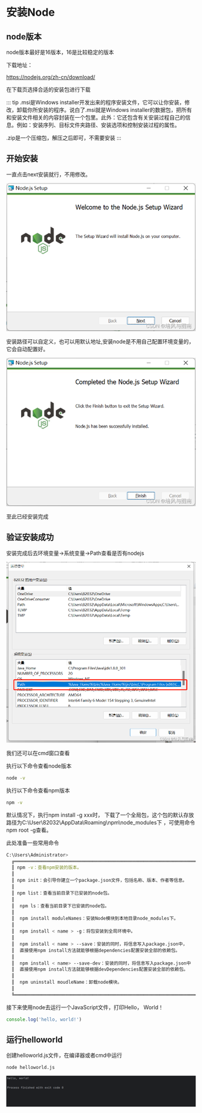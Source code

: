 # 安装Node

## node版本

node版本最好是16版本，16是比较稳定的版本

下载地址：

https://nodejs.org/zh-cn/download/

在下载页选择合适的安装包进行下载

::: tip
.msi是Windows installer开发出来的程序安装文件，它可以让你安装，修改，卸载你所安装的程序。说白了.msi就是Windows installer的数据包，把所有和安装文件相关的内容封装在一个包里。此外：它还包含有关安装过程自己的信息。例如：安装序列、目标文件夹路径、安装选项和控制安装过程的属性。

.zip是一个压缩包，解压之后即可，不需要安装
:::

## 开始安装

一直点击next安装就行，不用修改。

![](../assets/images/node1.png)

安装路径可以自定义，也可以用默认地址,安装node是不用自己配置环境变量的，它会自动配置好。

![](../assets/images/node2.png)

至此已经安装完成

## 验证安装成功

安装完成后去环境变量->系统变量->Path查看是否有nodejs

![](../assets/images/node3.png)

我们还可以在cmd窗口查看

执行以下命令查看node版本

```bash
node -v
```
执行以下命令查看npm版本

```bash
npm -v
```

默认情况下，执行npm install -g xxx时， 下载了一个全局包，这个包的默认存放路径为C:\User\82032\AppData\Roaming\npm\node_modules下
，可使用命令npm root -g查看。

此处准备一些常用命令

```bash
C:\Users\Administrator>
  ╔════════════════════════════════════════════════════════════════════════╗
  ║ npm -v：查看npm安装的版本。                                                        
  ║                                                                        
  ║ npm init：会引导你建立一个package.json文件，包括名称、版本、作者等信息。          
  ║                                                                        
  ║ npm list：查看当前目录下已安装的node包。                                    
  ║                                                                       
  ║  npm ls：查看当前目录下已安装的node包。                                      
  ║                                                                        
  ║  npm install moduleNames：安装Node模块到本地目录node_modules下。            
  ║                                                                        
  ║  npm install < name > -g：将包安装到全局环境中。                                         
  ║                                                                       
  ║  npm install < name > --save：安装的同时，将信息写入package.json中，         
  ║  直接使用npm install方法就能够根据dependencies配置安装全部的依赖包。            
  ║                                                                        
  ║  npm install < name> --save-dev：安装的同时，将信息写入package.json中       
  ║  直接使用npm install方法就能够根据devDependencies配置安装全部的依赖包。         
  ║                                                                        
  ║  npm uninstall moudleName：卸载node模块。                                
  ║                                                                        
  ╚════════════════════════════════════════════════════════════════════════╝
```

接下来使用node去运行一个JavaScript文件，打印Hello， World！

```js
console.log('hello, world!')
```

## 运行helloworld

创建helloworld.js文件，在编译器或者cmd中运行

```bash
node helloworld.js
```

![](../assets/images/node4.png)
